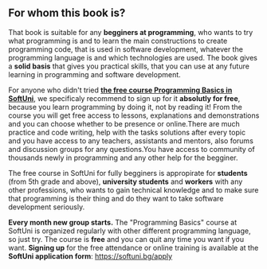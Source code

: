## For whom this book is?

That book is suitable for any **begginers at programming**, who wants to try what programming is and to learn the main constructions to create programming code, that is used in software development, whatever the programming language is and which technologies are used. The book gives a **solid basis** that gives you practical skills, that you can use at any future learning in programming and software development.

For anyone who didn't tried **[the free course Programming Basics in SoftUni](https://softuni.bg/apply)**, we specificaly recommend to sign up for it **absolutly for free**, because you learn programming by doing it, not by reading it! From the course you will get free access to lessons, explanations and demonstrations and you can choose whether to be presence or online.There are much practice and code writing, help with the tasks solutions after every topic and you have access to any teachers, assistants and mentors, also forums and discussion groups for any questions.You have access to community of thousands newly in programming and any other help for the begginer.

The free course in SoftUni for fully begginers is appropirate for **students** (from 5th grade and above), **university students** and **workers** with any other professions, who wants to gain technical knowledge and to make sure that programming is their thing and do they want to take software development seriously.

**Every month new group starts.** The "Programming Basics" course at SoftUni is organized regularly with other different programming language, so just try. The course is **free** and you can quit any time you want if you want. **Signing up** for the free attendance or online training is available at the **SoftUni application form**: https://softuni.bg/apply